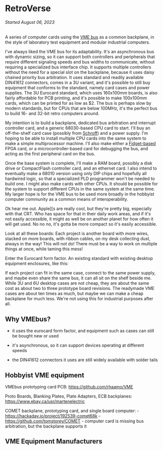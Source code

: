 
RetroVerse
==========

###### *Started August 06, 2023*

A series of computer cards using the [VME bus](https://en.wikipedia.org/wiki/VMEbus) as a common
backplane, in the style of laboratory test equipment and modular industrial computers.

I've always liked the VME bus for its adaptability.  It's an asynchronous bus with dynamic sizing,
so it can support both controllers and peripherals that require different signaling speeds and bus
widths to communicate, without requiring a specialized bus interface chip.  It supports multiple
controllers without the need for a special slot on the backplane, because it uses daisy chained
priority bus arbitration.  It uses standard and readily available DIN41612 connectors, comes in a 3U
variant, and it's possible to still buy equipment that conforms to the standard, namely card cases
and power supplies.  The 3U Eurocard standard, which uses 160x100mm boards, is also fairly
affordable for PCB printing, and it's possible to make 100x100mm cards, which can be printed for as
low as $2.  The bus is perhaps slow by modern standards, but for CPUs that are below 100MHz, it's
the perfect bus to build 16- and 32-bit retro computers around.

My intention is to build a backplane, dedicated bus arbitration and interrupt controller card, and a
generic 68030-based CPU card to start.  I'll buy an off-the-shelf card case (possibly from
[Schroff](https://schroff.nvent.com/en-de/products/enc24576-106)) and a power supply.  I'm hoping to
be able to install multiple CPU cards into the same system to make a simple multiprocessor machine.
I'll also make either a [Fidget-based](https://github.com/transistorfet/fidget) FPGA card, or a
microcontroller-based card for debugging the bus, and acting as the first peripheral card on the
bus.

Once the base system is complete, I'll make a RAM board, possibly a disk drive or CompactFlash
controller card, and an ethernet card.  I also intend to eventually make a 68010 version using only
DIP chips and hopefully all hardwired logic, so that a specialized PLD programmer won't be needed to
build one.  I might also make cards with other CPUs.  It should be possible for the system to
support different CPUs in the same system at the same time.  My larger hope is for the VME bus to be
used more broadly in the hobbyist computer community as a common means of interoperability.



Ok hear me out.  Apple][s are really cool, but they're pretty big, especially with that CRT.  Who has
space for that in their daily work areas, and if it's not easily accessible, it might as well be on
another planet for how often it will get used.  No no no, it's gotta be more compact so it's easily
accessible.

Look at all these boards: <picture>
Each project is another board with more wires, stacked on more boards, with ribbon cables, on my desk
collecting dust, always in the way!  This will not do!  There must be a way to work on multiple things
at once, while taming this mess!

Enter the Eurocard form factor.  An existing standard with existing desktop equipment enclosures, like
this: <picture>

If each project can fit in the same case, connect to the same power supply, and maybe even share the
same bus, it can all sit on the shelf beside me.  While 3U and 6U desktop cases are not cheap, they are
about the same cost as about two to three prototype board revisions.  The readymade VME cases are about
ten times as much, but maybe we can make a cheap backplane for much less.  We're not using this for
industrial purposes after all.


Why VMEbus?
-----------

* it uses the eurocard form factor, and equipment such as cases can still be bought new or used

* it's asynchronous, so it can support devices operating at different speeds

* the DIN41612 connectors it uses are still widely available with solder tails



Hobbyist VME equipment
----------------------

VMEbus prototyping card PCB: https://github.com/rhaamo/VME

Proto Boards, Blanking Plates, Plate Adapters, ECB backplanes: https://www.ebay.ca/usr/martenelectric

COMET backplane, prototyping card, and single board computer:
    - https://hackaday.io/project/192539-comet68k
    - https://github.com/tomstorey/COMET
    - computer card is missing bus arbitration, but the backplane supports it


VME Equipment Manufacturers
---------------------------

